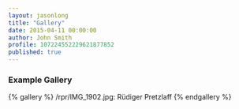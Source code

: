 ```yaml
---
layout: jasonlong
title: "Gallery"
date: 2015-04-11 00:00:00
author: John Smith
profile: 107224552229621877852
published: true
---
```



### Example Gallery

{% gallery %}
/rpr/IMG_1902.jpg: Rüdiger Pretzlaff
{% endgallery %}



